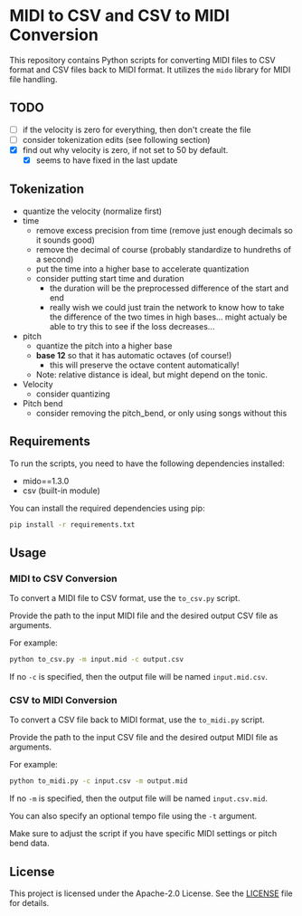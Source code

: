 # MIDI to CSV and CSV to MIDI Conversion

This repository contains Python scripts for converting MIDI files to CSV format
and CSV files back to MIDI format. It utilizes the `mido` library for MIDI file
handling.

## TODO

- [ ] if the velocity is zero for everything, then don't create the file
- [ ] consider tokenization edits (see following section)
- [X] find out why velocity is zero, if not set to 50 by default.
    - [X] seems to have fixed in the last update

## Tokenization

- quantize the velocity (normalize first)
- time
    * remove excess precision from time (remove just enough decimals so it sounds good)
    * remove the decimal of course (probably standardize to hundreths of a second)
    * put the time into a higher base to accelerate quantization
    * consider putting start time and duration
        + the duration will be the preprocessed difference of the start and end
        + really wish we could just train the network to know how to take the
            difference of the two times in high bases... might actualy be able
            to try this to see if the loss decreases...
- pitch
    * quantize the pitch into a higher base
    * **base 12** so that it has automatic octaves (of course!)
        + this will preserve the octave content automatically!
    * Note: relative distance is ideal, but might depend on the tonic.
- Velocity
    * consider quantizing
- Pitch bend
    * consider removing the pitch_bend, or only using songs without this

## Requirements

To run the scripts, you need to have the following dependencies installed:

- mido==1.3.0
- csv (built-in module)

You can install the required dependencies using pip:

```bash
pip install -r requirements.txt
```

## Usage

### MIDI to CSV Conversion

To convert a MIDI file to CSV format, use the `to_csv.py` script.

Provide the path to the input MIDI file and the desired output CSV file as
arguments.

For example:
```bash
python to_csv.py -m input.mid -c output.csv
```
If no `-c` is specified, then the output file will be named `input.mid.csv`.

### CSV to MIDI Conversion

To convert a CSV file back to MIDI format, use the `to_midi.py` script.

Provide the path to the input CSV file and the desired output MIDI file as arguments.

For example:
```bash
python to_midi.py -c input.csv -m output.mid
```

If no `-m` is specified, then the output file will be named `input.csv.mid`.

You can also specify an optional tempo file using the `-t` argument.

Make sure to adjust the script if you have specific MIDI settings or pitch bend data.

## License

This project is licensed under the Apache-2.0 License. See the [LICENSE](LICENSE) file for details.
